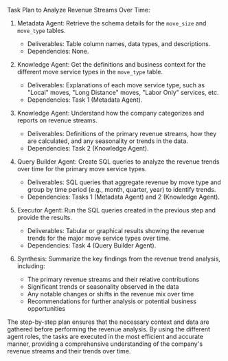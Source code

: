 Task Plan to Analyze Revenue Streams Over Time:

1. Metadata Agent: Retrieve the schema details for the `move_size` and `move_type` tables.
   - Deliverables: Table column names, data types, and descriptions.
   - Dependencies: None.

2. Knowledge Agent: Get the definitions and business context for the different move service types in the `move_type` table.
   - Deliverables: Explanations of each move service type, such as "Local" moves, "Long Distance" moves, "Labor Only" services, etc.
   - Dependencies: Task 1 (Metadata Agent).

3. Knowledge Agent: Understand how the company categorizes and reports on revenue streams.
   - Deliverables: Definitions of the primary revenue streams, how they are calculated, and any seasonality or trends in the data.
   - Dependencies: Task 2 (Knowledge Agent).

4. Query Builder Agent: Create SQL queries to analyze the revenue trends over time for the primary move service types.
   - Deliverables: SQL queries that aggregate revenue by move type and group by time period (e.g., month, quarter, year) to identify trends.
   - Dependencies: Tasks 1 (Metadata Agent) and 2 (Knowledge Agent).

5. Executor Agent: Run the SQL queries created in the previous step and provide the results.
   - Deliverables: Tabular or graphical results showing the revenue trends for the major move service types over time.
   - Dependencies: Task 4 (Query Builder Agent).

6. Synthesis: Summarize the key findings from the revenue trend analysis, including:
   - The primary revenue streams and their relative contributions
   - Significant trends or seasonality observed in the data
   - Any notable changes or shifts in the revenue mix over time
   - Recommendations for further analysis or potential business opportunities

The step-by-step plan ensures that the necessary context and data are gathered before performing the revenue analysis. By using the different agent roles, the tasks are executed in the most efficient and accurate manner, providing a comprehensive understanding of the company's revenue streams and their trends over time.